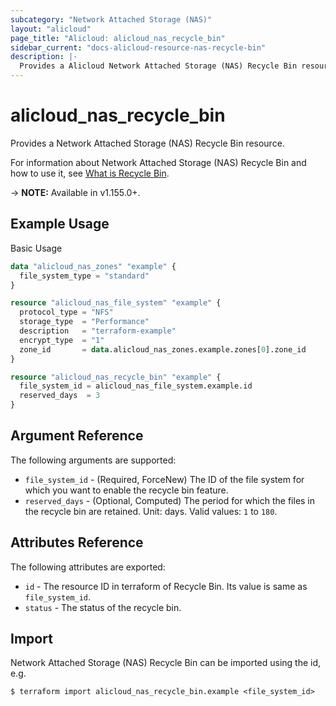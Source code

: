 ```yaml
---
subcategory: "Network Attached Storage (NAS)"
layout: "alicloud"
page_title: "Alicloud: alicloud_nas_recycle_bin"
sidebar_current: "docs-alicloud-resource-nas-recycle-bin"
description: |-
  Provides a Alicloud Network Attached Storage (NAS) Recycle Bin resource.
---
```


# alicloud\_nas\_recycle\_bin

Provides a Network Attached Storage (NAS) Recycle Bin resource.

For information about Network Attached Storage (NAS) Recycle Bin and how to use it, see [What is Recycle Bin](https://www.alibabacloud.com/help/en/doc-detail/264185.html).

-> **NOTE:** Available in v1.155.0+.

## Example Usage

Basic Usage

```terraform
data "alicloud_nas_zones" "example" {
  file_system_type = "standard"
}

resource "alicloud_nas_file_system" "example" {
  protocol_type = "NFS"
  storage_type  = "Performance"
  description   = "terraform-example"
  encrypt_type  = "1"
  zone_id       = data.alicloud_nas_zones.example.zones[0].zone_id
}

resource "alicloud_nas_recycle_bin" "example" {
  file_system_id = alicloud_nas_file_system.example.id
  reserved_days  = 3
}
```

## Argument Reference

The following arguments are supported:

* `file_system_id` - (Required, ForceNew) The ID of the file system for which you want to enable the recycle bin feature.
* `reserved_days` - (Optional, Computed) The period for which the files in the recycle bin are retained. Unit: days. Valid values: `1` to `180`.

## Attributes Reference

The following attributes are exported:

* `id` - The resource ID in terraform of Recycle Bin. Its value is same as `file_system_id`.
* `status` - The status of the recycle bin.

## Import

Network Attached Storage (NAS) Recycle Bin can be imported using the id, e.g.

```shell
$ terraform import alicloud_nas_recycle_bin.example <file_system_id>
```